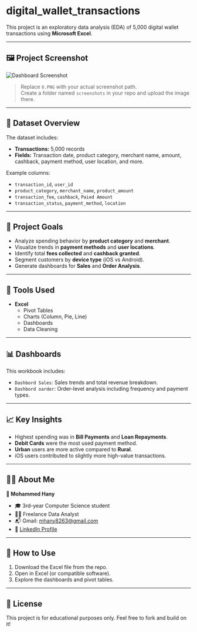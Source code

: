 # digital_wallet_transactions

This project is an exploratory data analysis (EDA) of 5,000 digital wallet transactions using **Microsoft Excel**.

---

## 🖼️ Project Screenshot

![Dashboard Screenshot](screenshots/dashboard_sample.png)

> Replace `8.PNG` with your actual screenshot path.  
> Create a folder named `screenshots` in your repo and upload the image there.

---

## 📁 Dataset Overview

The dataset includes:
- **Transactions:** 5,000 records
- **Fields:** Transaction date, product category, merchant name, amount, cashback, payment method, user location, and more.

Example columns:
- `transaction_id`, `user_id`
- `product_category`, `merchant_name`, `product_amount`
- `transaction_fee`, `cashback`, `Paied Amount`
- `transaction_status`, `payment_method`, `location`

---

## 🎯 Project Goals

- Analyze spending behavior by **product category** and **merchant**.
- Visualize trends in **payment methods** and **user locations**.
- Identify total **fees collected** and **cashback granted**.
- Segment customers by **device type** (iOS vs Android).
- Generate dashboards for **Sales** and **Order Analysis**.

---

## 📌 Tools Used

- **Excel**
  - Pivot Tables
  - Charts (Column, Pie, Line)
  - Dashboards
  - Data Cleaning

---

## 📊 Dashboards

This workbook includes:
- `Dashbord Sales`: Sales trends and total revenue breakdown.
- `Dashbord oarder`: Order-level analysis including frequency and payment types.

---

## 📈 Key Insights

- Highest spending was in **Bill Payments** and **Loan Repayments**.
- **Debit Cards** were the most used payment method.
- **Urban** users are more active compared to **Rural**.
- iOS users contributed to slightly more high-value transactions.

---

## 🙋‍♂️ About Me

**👤 Mohammed Hany**  
- 🎓 3rd-year Computer Science student  
- 👨‍💻 Freelance Data Analyst  
- 📬 Gmail: mhany8263@gmail.com  
- 💼 [LinkedIn Profile](https://www.linkedin.com/in/mohammed-hany-8819b1362/)

---

## 🚀 How to Use

1. Download the Excel file from the repo.
2. Open in Excel (or compatible software).
3. Explore the dashboards and pivot tables.

---

## 📝 License

This project is for educational purposes only. Feel free to fork and build on it!
